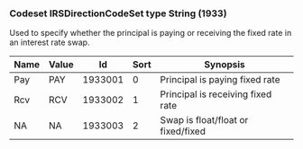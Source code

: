 ### Codeset IRSDirectionCodeSet type String (1933)

Used to specify whether the principal is paying or receiving the fixed rate in an interest rate swap.

| Name | Value | Id      | Sort | Synopsis                           |
|------|-------|---------|------|------------------------------------|
| Pay  | PAY   | 1933001 | 0    | Principal is paying fixed rate     |
| Rcv  | RCV   | 1933002 | 1    | Principal is receiving fixed rate  |
| NA   | NA    | 1933003 | 2    | Swap is float/float or fixed/fixed |

